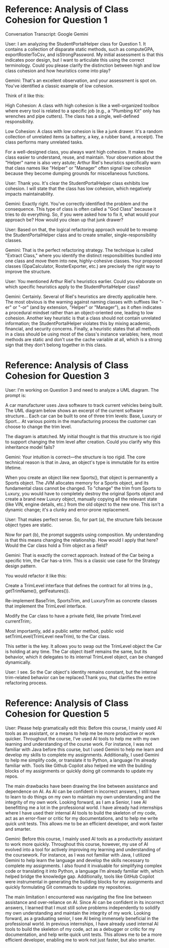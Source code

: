 # Reference: Analysis of Class Cohesion for Question 1

Conversation Transcript: Google Gemini

User:
I am analyzing the StudentPortalHelper class for Question 1. It contains a collection of disparate static methods, such as computeGPA, exportRosterToCsv, and isStrongPassword. My initial assessment is that this indicates poor design, but I want to articulate this using the correct terminology. Could you please clarify the distinction between high and low class cohesion and how heuristics come into play?

Gemini:
That's an excellent observation, and your assessment is spot on. You've identified a classic example of low cohesion.

Think of it like this:

High Cohesion: A class with high cohesion is like a well-organized toolbox where every tool is related to a specific job (e.g., a "Plumbing Kit" only has wrenches and pipe cutters). The class has a single, well-defined responsibility.

Low Cohesion: A class with low cohesion is like a junk drawer. It's a random collection of unrelated items (a battery, a key, a rubber band, a receipt). The class performs many unrelated tasks.

For a well-designed class, you always want high cohesion. It makes the class easier to understand, reuse, and maintain. Your observation about the "Helper" name is also very astute; Arthur Riel's heuristics specifically warn that class names like "Helper" or "Manager" often signal low cohesion because they become dumping grounds for miscellaneous functions.

User:
Thank you. It's clear the StudentPortalHelper class exhibits low cohesion. I will state that the class has low cohesion, which negatively impacts maintainability.

Gemini:
Exactly right. You've correctly identified the problem and the consequence. This type of class is often called a "God Class" because it tries to do everything. So, if you were asked how to fix it, what would your approach be? How would you clean up that junk drawer?

User:
Based on that, the logical refactoring approach would be to revamp the StudentPortalHelper class and to create smaller, single-responsibility classes.

Gemini:
That is the perfect refactoring strategy. The technique is called "Extract Class," where you identify the distinct responsibilities bundled into one class and move them into new, highly-cohesive classes. Your proposed classes (GpaCalculator, RosterExporter, etc.) are precisely the right way to improve the structure.

User:
You mentioned Arthur Riel's heuristics earlier. Could you elaborate on which specific heuristics apply to the StudentPortalHelper class?

Gemini:
Certainly. Several of Riel's heuristics are directly applicable here. The most obvious is the warning against naming classes with suffixes like "-er" or "-or" (and by extension, "Helper" or "Manager"), as it often indicates a procedural mindset rather than an object-oriented one, leading to low cohesion. Another key heuristic is that a class should not contain unrelated information; the StudentPortalHelper violates this by mixing academic, financial, and security concerns. Finally, a heuristic states that all methods in a class should be using most of the class's instance variables; here, most methods are static and don't use the cache variable at all, which is a strong sign that they don't belong together in this class.

# Reference: Analysis of Class Cohesion for Question 3

User:
I'm working on Question 3 and need to analyze a UML diagram. The prompt is:

A car manufacturer uses Java software to track current vehicles being built. The UML diagram below shows an excerpt of the current software structure... Each car can be built to one of three trim levels: Base, Luxury or Sport... At various points in the manufacturing process the customer can choose to change the trim level.

The diagram is attatched. My initial thought is that this structure is too rigid to support changing the trim level after creation. Could you clarify why this inheritance model fails?

Gemini:
Your intuition is correct—the structure is too rigid. The core technical reason is that in Java, an object's type is immutable for its entire lifetime.

When you create an object like new Sports(), that object is permanently a Sports object. The JVM allocates memory for a Sports object, and its fundamental class cannot be changed. To "change" the trim from Sports to Luxury, you would have to completely destroy the original Sports object and create a brand new Luxury object, manually copying all the relevant state (like VIN, engine details, etc.) from the old object to the new one. This isn't a dynamic change; it's a clunky and error-prone replacement.

User:
That makes perfect sense. So, for part (a), the structure fails because object types are static.

Now for part (b), the prompt suggests using composition. My understanding is that this means changing the relationship. How would I apply that here? Would the Car class hold a Trim object as a field?

Gemini:
That is exactly the correct approach. Instead of the Car being a specific trim, the Car has-a trim. This is a classic use case for the Strategy design pattern.

You would refactor it like this:

Create a TrimLevel interface that defines the contract for all trims (e.g., getTrimName(), getFeatures()).

Re-implement BaseTrim, SportsTrim, and LuxuryTrim as concrete classes that implement the TrimLevel interface.

Modify the Car class to have a private field, like private TrimLevel currentTrim;.

Most importantly, add a public setter method, public void setTrimLevel(TrimLevel newTrim), to the Car class.

This setter is the key. It allows you to swap out the TrimLevel object the Car is holding at any time. The Car object itself remains the same, but its behavior, which it delegates to its internal TrimLevel object, can be changed dynamically.

User:
I see. So the Car object's identity remains constant, but the internal trim-related behavior can be replaced.Thank you, that clarifies the entire refactoring process.

# Reference: Analysis of Class Cohesion for Question 5

User: Please help gramatically edit this: Before this course, I mainly used AI tools as an assistant, or a means to help me be more productive or work quicker. Throughout the course, I’ve used AI tools to help me with my own learning and understanding of the course work. For instance, I was not familiar with Java before this course, but I used Gemini to help me learn and develop my skills to complete my assignments. Additionally, I used Gemini to help me simplify code, or translate it to Python, a language I’m already familiar with. Tools like Github Copilot also helped me with the building blocks of my assignments or quickly doing git commands to update my repos.

The main drawbacks have been drawing the line between assistance and dependence on AI. As AI can be confident in incorrect answers, I still have to learn to do things on my own to maintain my own understanding and the integrity of my own work. Looking forward, as I am a Senior, I see AI benefitting me a lot in the professional world. I have already had internships where I have used their internal AI tools to build the skeleton of my code, act as an error-fixer or critic for my documentations, and to help me write quick unit tests. This allows me to be an efficient developer, and work faster and smarter.

Gemini: Before this course, I mainly used AI tools as a productivity assistant to work more quickly. Throughout this course, however, my use of AI evolved into a tool for actively improving my learning and understanding of the coursework. For instance, as I was not familiar with Java, I utilized Gemini to help learn the language and develop the skills necessary to complete my assignments. I also found it invaluable for simplifying complex code or translating it into Python, a language I’m already familiar with, which helped bridge the knowledge gap. Additionally, tools like GitHub Copilot were instrumental in generating the building blocks for my assignments and quickly formulating Git commands to update my repositories.

The main limitation I encountered was navigating the fine line between assistance and over-reliance on AI. Since AI can be confident in its incorrect answers, I learned that I must still solve problems independently to solidify my own understanding and maintain the integrity of my work. Looking forward, as a graduating senior, I see AI being immensely beneficial in the professional world. In previous internships, I have already used internal AI tools to build the skeleton of my code, act as a debugger or critic for my documentation, and help write quick unit tests. This allows me to be a more efficient developer, enabling me to work not just faster, but also smarter.

